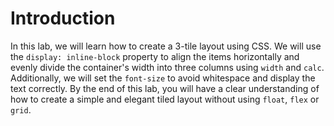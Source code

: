 # Introduction

In this lab, we will learn how to create a 3-tile layout using CSS. We will use the `display: inline-block` property to align the items horizontally and evenly divide the container's width into three columns using `width` and `calc`. Additionally, we will set the `font-size` to avoid whitespace and display the text correctly. By the end of this lab, you will have a clear understanding of how to create a simple and elegant tiled layout without using `float`, `flex` or `grid`.
